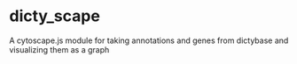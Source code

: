 dicty_scape
===========

A cytoscape.js module for taking annotations and genes from dictybase and visualizing them as a graph
